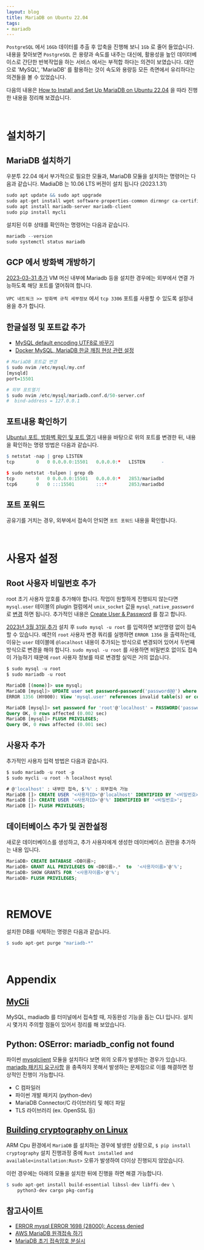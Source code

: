 ```yaml
---
layout: blog
title: MariaDB on Ubuntu 22.04
tags:
- mariadb
---
```


`PostgreSQL` 에서 `16Gb` 데이터를 추출 후 압축을 진행해 보니 `1Gb` 로 줄어 들었습니다. 내용을 찾아보면 `PostgreSQL` 은 용량과 속도를 내주는 대신에, 활용성을 높인 데이터베이스로 간단한 반복작업을 하는 서비스 에서는 부적합 하다는 의견이 보였습니다. 대안으로 'MySQL', 'MariaDB' 를 활용하는 것이 속도와 용량등 모든 측면에서 유리하다는 의견들을 볼 수 있었습니다.

다음의 내용은 [How to Install and Set Up MariaDB on Ubuntu 22.04](https://www.makeuseof.com/install-set-up-mariadb-on-ubuntu/) 을 따라 진행한 내용을 정리해 보겠습니다.

<br />

# **설치하기**

## **MariaDB 설치하기**

우분투 22.04 에서 부가적으로 필요한 모듈과, MariaDB 모듈을 설치하는 명령어는 다음과 같습니다. MadiaDB 는 10.06 LTS 버젼이 설치 됩니다 (2023.1.31)

```r
sudo apt update && sudo apt upgrade
sudo apt-get install wget software-properties-common dirmngr ca-certificates apt-transport-https -y
sudo apt install mariadb-server mariadb-client
sudo pip install mycli
```

설치된 이후 상태를 확인하는 명령어는 다음과 같습니다.

```r
mariadb --version
sudo systemctl status mariadb
```

## GCP 에서 방화벽 개방하기
[2023-03-31 추가](https://llighter.github.io/hugo_blog/2018/04/compute-engine%EC%97%90-mariadb-%EC%84%A4%EC%B9%98%ED%95%98%EA%B8%B0/) VM 머신 내부에 Mariadb 등을 설치한 경우에는 외부에서 연결 가능하도록 해당 포트를 열어줘여 합니다. 

`VPC 네트워크 >> 방화벽 규칙 세부정보` 에서 `tcp 3306` 포트를 사용할 수 있도록 설정내용을 추가 합니다.

## **한글설정 및 포트값 추가**
- [MySQL default encoding UTF8로 바꾸기](https://sitos-dev.tistory.com/18)
- [Docker MySQL, MariaDB 한글 깨짐 현상 관련 설정](https://velog.io/@jmjmjames/Docker-MySQL-MariaDB-%ED%95%9C%EA%B8%80-%EA%B9%A8%EC%A7%90-%ED%98%84%EC%83%81-%EA%B4%80%EB%A0%A8-%EC%84%A4%EC%A0%95)

```r
# MariaDB 포트값 변경
$ sudo nvim /etc/mysql/my.cnf
[mysqld]
port=15501

# 외부 포트열기
$ sudo nvim /etc/mysql/mariadb.conf.d/50-server.cnf 
#  bind-address = 127.0.0.1
```

## 포트내용 확인하기
[Ubuntu) 포트, 방화벽 확인 및 포트 열기](https://archijude.tistory.com/392) 내용을 바탕으로 위의 포트를 변경한 뒤, 내용을 확인하는 명령 방법은 다음과 같습니다.

```r
$ netstat -nap | grep LISTEN
tcp        0   0 0.0.0.0:15501   0.0.0.0:*   LISTEN      -                   

$ sudo netstat -tulpen | grep db
tcp        0   0 0.0.0.0:15501   0.0.0.0:*   2853/mariadbd       
tcp6       0   0 :::15501        :::*        2853/mariadbd    
```

## 포트 포워드
공유기를 거치는 경우, 외부에서 접속이 안되면 `포트 포워드` 내용을 확인합니다.

<br/>

# 사용자 설정

## **Root 사용자 비밀번호 추가**

root 초기 사용자 암호를 추가해야 합니다. 작업이 원할하게 진행되지 않는다면 `mysql.user` 테이블의 plugin 컬럼에서 `unix_socket` 값을 `mysql_native_password` 로 [변경](https://oziguyo.tistory.com/36) 하면 됩니다. 추가적인 내용은 [Create User & Password](https://www.codingfactory.net/11336) 를 참고 합니다.

[2023년 3월 31일 추가](https://oneboard.tistory.com/21) 설치 후 `sudo mysql -u root` 를 입력하면 보안명령 없이 접속할 수 있습니다. 예전의 `root` 사용자 변경 쿼리를 실행하면 `ERROR 1356` 을 출력하는데, 이유는 `user` 테이블에 `@localhost` 내용이 추가되는 방식으로 변경되어 있어서 두번째 방식으로 변경을 해야 합니다. `sudo mysql -u root` 를 사용하면 비밀번호 없이도 접속이 가능하기 때문에 `root` 사용자 정보를 따로 변경할 실익은 거의 없습니다.

```sql
$ sudo mysql -u root
$ sudo mariadb -u root

MariaDB [(none)]> use mysql;
MariaDB [mysql]> UPDATE user set password=password('password@@') where user='root';
ERROR 1356 (HY000): View 'mysql.user' references invalid table(s) or column(s) or function(s) or definer/invoker of view lack rights to use them

MariaDB [mysql]> set password for 'root'@'localhost' = PASSWORD('password@@');
Query OK, 0 rows affected (0.002 sec)
MariaDB [mysql]> FLUSH PRIVILEGES;
Query OK, 0 rows affected (0.001 sec)
```

## **사용자 추가**
추가적인 사용자 입력 방법은 다음과 같습니다.

```sql
$ sudo mariadb -u root -p
$ sudo mycli -u root -h localhost mysql

# @'localhost' : 내부만 접속, $'%' : 외부접속 가능
MariaDB []> CREATE USER '<사용자ID>'@'localhost' IDENTIFIED BY '<비밀번호>';
MariaDB []> CREATE USER '<사용자ID>'@'%' IDENTIFIED BY '<비밀번호>';
MariaDB []> FLUSH PRIVILEGES;
```

## **데이터베이스 추가 및 권한설정**
새로운 데이터베이스를 생성하고, 추가 사용자에게 생성한 데이터베이스 권한을 추가하는 내용 입니다.

```sql
MariaDB> CREATE DATABASE <DB이름>;
MariaDB> GRANT ALL PRIVILEGES ON <DB이름>.*  to  '<사용자이름>'@'%';
MariaDB> SHOW GRANTS FOR '<사용자이름>'@'%';
MariaDB> FLUSH PRIVILEGES;
```

<br/>

# REMOVE
설치한 DB를 삭제하는 명령은 다음과 같습니다.
```r
$ sudo apt-get purge "mariadb-*"
```

<br/>

# Appendix

## [MyCli](https://www.mycli.net/)
MySQL, madiadb 를 터미널에서 접속할 때, 자동완성 기능을 돕는 CLI 입니다. 설치시 몇가지 주의할 점들이 있어서 정리를 해 보았습니다.

## Python: OSError: mariadb_config not found
파이썬 [mysqlclient](https://pypi.org/project/mysqlclient/) 모듈을 설치하다 보면 위의 오류가 발생하는 경우가 있습니다. [mariadb 패키지 요구사항](https://int-i.github.io/python/2021-03-01/mariadb-config-not-found/) 을 충족하지 못해서 발생하는 문제점으로 이를 해결하면 정상적인 진행이 가능합니다.

- C 컴파일러
- 파이썬 개발 패키지 (python-dev)
- MariaDB Connector/C 라이브러리 및 헤더 파일
- TLS 라이브러리 (ex. OpenSSL 등)

## [Building cryptography on Linux](https://github.com/pyca/cryptography/blob/main/docs/installation.rst#building-cryptography-on-linux)
ARM Cpu 환경에서 `MariaDB` 를 설치하는 경우에 발생한 상황으로, `$ pip install cryptography` 설치 진행과정 중에 `Rust installed and available<installation:Rust>` 오류가 발생하여 더이상 진행되지 않았습니다.

이런 경우에는 아래의 모듈을 설치한 뒤에 진행을 하면 해결 가능합니다.
```r
$ sudo apt-get install build-essential libssl-dev libffi-dev \
    python3-dev cargo pkg-config
```

## 참고사이트

- [ERROR mysql ERROR 1698 (28000): Access denied](https://velog.io/@yhe228/ERRORmysql-ERROR-1698-28000-Access-denied-for-user-rootlocalhost)
- [AWS MariaDB 원격접속 하기](https://conkjh032.tistory.com/28)
- [MariaDB 초기 접속암호 분실시](https://funfunit.tistory.com/104)
